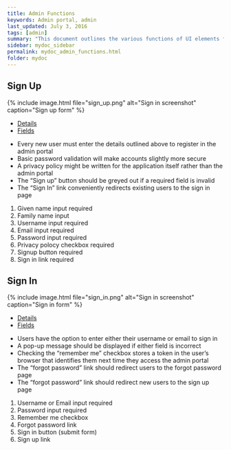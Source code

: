 ```yaml
---
title: Admin Functions
keywords: Admin portal, admin
last_updated: July 3, 2016
tags: [admin]
summary: "This document outlines the various functions of UI elements found on each Admin page."
sidebar: mydoc_sidebar
permalink: mydoc_admin_functions.html
folder: mydoc
---
```


## Sign Up

{% include image.html file="sign_up.png" alt="Sign in screenshot" caption="Sign up form" %}

<!-- {% include inline_image.html file="sign_up.png" alt="Sign up screenshot" %} -->

<!-- Using Navtabs -->



<ul id="sign_up_functionTabs" class="nav nav-tabs">
    <li class="active"><a href="#details" data-toggle="tab">Details</a></li>
    <li><a href="#fields" data-toggle="tab">Fields</a></li>
</ul>

<div class="tab-content">

<div role="tabpanel" class="tab-pane active" id="details">
    <ul>
        <li>Every new user must enter the details outlined above to register in the admin portal</li>
        <li>Basic password validation will make accounts slightly more secure</li>
        <li>A privacy policy might be written for the application itself rather than the admin portal</li>
        <li>The “Sign up” button should be greyed out if a required field is invalid</li>
        <li>The “Sign In” link conveniently redirects existing users to the sign in page</li>
    </ul>
</div>

<div role="tabpanel" class="tab-pane" id="fields">
    <ol>
        <li>Given name input <span class="label label-warning">required</span></li>
        <li>Family name input</li>
        <li>Username input <span class="label label-warning">required</span></li>
        <li>Email input <span class="label label-warning">required</span></li>
        <li>Password input <span class="label label-warning">required</span></li>
        <li>Privacy polocy checkbox <span class="label label-warning">required</span></li>
        <li>Signup button <span class="label label-warning">required</span></li>
        <li>Sign in link <span class="label label-warning">required</span></li>
    </ol>
</div>

</div>


<!-- Using Tables -->

<!-- | Function | Details | Fields |
|-------|--------|---------|
| Sign up form | Every new user must enter the details outlined above to register in the admin portal | (1) Given name input <span class="label label-warning">required</span> |
| | Basic password validation will make accounts slightly more secure | (2) Family name put |
| | A privacy policy might be written for the application itself rather than the admin portal | (4) Email input <span class="label label-warning">required</span> |
| | The “Sign up” button should be greyed out if a required field is invalid | (5) Password input <span class="label label-warning">required</span> |
| | The “Sign In” link conveniently redirects existing users to the sign in page | (6) Privacy policy checkbox <span class="label label-warning">required</span> |
| | | (7) Sign up button (submit form) |
| | | (8) Sign in link -->


## Sign In


{% include image.html file="sign_in.png" alt="Sign in screenshot" caption="Sign in form" %}

<!-- | Function | Details | Fields |
|-------|--------|---------|
| Sign in form | Users have the option to enter either their username or email to sign in |
| | A pop-up message should be displayed if either field is incorrect |
| | Checking the “remember me” checkbox stores a token in the user’s browser that identifies them next time they access the admin portal |
| | The “forgot password” link should redirect users to the forgot password page |
| | The “forgot password” link should redirect new users to the sign up page |

{% include links.html %} -->

<ul id="sign_in_functionTabs" class="nav nav-tabs">
    <li class="active"><a href="#sign_in_details" data-toggle="tab">Details</a></li>
    <li><a href="#sign_in_fields" data-toggle="tab">Fields</a></li>
</ul>

<div class="tab-content">

<div role="tabpanel" class="tab-pane active" id="sign_in_details">
    <ul>
        <li>Users have the option to enter either their username or email to sign in</li>
        <li>A pop-up message should be displayed if either field is incorrect</li>
        <li>Checking the “remember me” checkbox stores a token in the user’s browser that identifies them next time they access the admin portal</li>
        <li>The “forgot password” link should redirect users to the forgot password page</li>
        <li>The “forgot password” link should redirect new users to the sign up page</li>
    </ul>
</div>

<div role="tabpanel" class="tab-pane" id="sign_in_fields">
    <ol>
        <li>Username or Email input <span class="label label-warning">required</span></li>
        <li>Password input <span class="label label-warning">required</span></li>
        <li>Remember me checkbox</li>
        <li>Forgot password link</li>
        <li>Sign in button (submit form)</li>
        <li>Sign up link</li>
    </ol>
</div>

</div>
